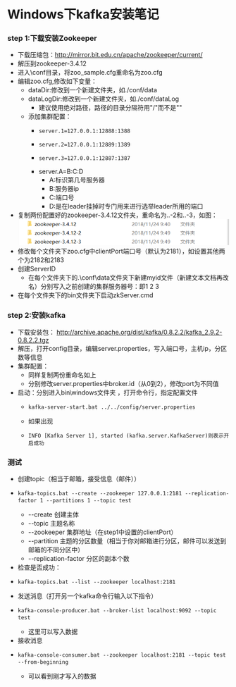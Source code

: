 # Windows下kafka安装笔记
### step 1:下载安装Zookeeper
- 下载压缩包：http://mirror.bit.edu.cn/apache/zookeeper/current/
- 解压到zookeeper-3.4.12
- 进入\conf目录，将zoo_sample.cfg重命名为zoo.cfg
- 编辑zoo.cfg,修改如下变量：
  - dataDir:修改到一个新建文件夹，如./conf/data
  - dataLogDir:修改到一个新建文件夹，如./conf/dataLog
    - 建议使用绝对路径，路径的目录分隔符用"/"而不是"\"
  - 添加集群配置：
    -     server.1=127.0.0.1:12888:1388
    -     server.2=127.0.0.1:12889:1389
    -     server.3=127.0.0.1:12887:1387   
    - server.A=B:C:D
      - A:标识第几号服务器
      - B:服务器ip
      - C:端口号
      - D:是在leader挂掉时专门用来进行选举leader所用的端口
- 复制两份配置好的zookeeper-3.4.12文件夹，重命名为..-2和..-3，如图：![image](https://github.com/Hutaimu1/images/blob/master/zoo.png?raw=true)
- 修改每个文件夹下zoo.cfg中clientPort端口号（默认为2181），如设置其他两个为2182和2183
- 创建ServerID
  - 在每个文件夹下的.\conf\data文件夹下新建myid文件（新建文本文档再改名）分别写入之前创建的集群服务器号：即1 2 3
- 在每个文件夹下的bin文件夹下启动zkServer.cmd

### step 2:安装kafka 
- 下载安装包： http://archive.apache.org/dist/kafka/0.8.2.2/kafka_2.9.2-0.8.2.2.tgz
- 解压，打开config目录，编辑server.properties，写入端口号，主机ip，分区数等信息
- 集群配置：
  - 同样复制两份重命名如上
  - 分别修改server.properties中broker.id（从0到2），修改port为不同值
 - 启动：分别进入bin\windows文件夹 ，打开命令行，指定配置文件
   -     kafka-server-start.bat ../../config/server.properties
   - 如果出现
   -     INFO [Kafka Server 1], started (kafka.server.KafkaServer)则表示开启成功


### 测试
- 创建topic（相当于邮箱，接受信息（邮件））
-     kafka-topics.bat --create --zookeeper 127.0.0.1:2181 --replication-factor 1 --partitions 1 --topic test
  - --create 创建主体
  - --topic 主题名称
  - --zookeeper 集群地址（在step1中设置的clientPort）
  - --partition 主题的分区数量（相当于你对邮箱进行分区，邮件可以发送到邮箱的不同分区中）
  - --replication-factor 分区的副本个数
- 检查是否成功：
-     kafka-topics.bat --list --zookeeper localhost:2181
- 发送消息（打开另一个kafka命令行输入以下指令）
-     kafka-console-producer.bat --broker-list localhost:9092 --topic test
  - 这里可以写入数据
- 接收消息
-     kafka-console-consumer.bat --zookeeper localhost:2181 --topic test --from-beginning
  - 可以看到刚才写入的数据